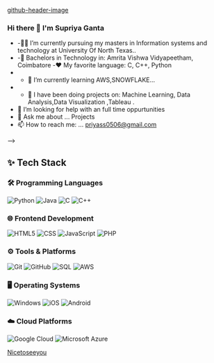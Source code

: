 

[github-header-image](https://github.com/user-attachments/assets/215ce9db-5407-4c38-91d2-f2ac3713a39d)


### Hi there 👋 I'm Supriya Ganta
- -👨‍🎓 I’m currently pursuing my masters in Information systems and technology at University Of North Texas..
- -🔭 Bachelors in Technology in: Amrita Vishwa Vidyapeetham, Coimbatore
  -❤️ My favorite language: C, C++, Python
- - 🌱 I’m currently learning  AWS,SNOWFLAKE...
- - 👯 I have been doing projects on: Machine Learning, Data Analysis,Data Visualization ,Tableau .
- 🤔 I’m looking for help with an full time oppurtunities
- 💬 Ask me about ... Projects
- 📫 How to reach me: ... priyass0506@gmail.com

-->
## ✨ Tech Stack
### 🛠 Programming Languages
![Python](https://img.shields.io/badge/-Python-blue?logo=python)
![Java](https://img.shields.io/badge/-Java-orange?logo=java)
![C](https://img.shields.io/badge/-C-blue?logo=c)
![C++](https://img.shields.io/badge/-C++-00599C?logo=cplusplus)

### 🌐 Frontend Development
![HTML5](https://img.shields.io/badge/-HTML5-red?logo=html5)
![CSS](https://img.shields.io/badge/-CSS-green?logo=css3)
![JavaScript](https://img.shields.io/badge/-JavaScript-yellow?logo=javascript)
![PHP](https://img.shields.io/badge/-PHP-777BB4?logo=php)

### ⚙️ Tools & Platforms
![Git](https://img.shields.io/badge/-Git-orange?logo=git)
![GitHub](https://img.shields.io/badge/-GitHub-black?logo=github)
![SQL](https://img.shields.io/badge/-SQL-blue?logo=mysql)
![AWS](https://img.shields.io/badge/-AWS-orange?logo=amazonaws)

### 🖥 Operating Systems
![Windows](https://img.shields.io/badge/-Windows-blue?logo=windows)
![iOS](https://img.shields.io/badge/-iOS-white?logo=apple)
![Android](https://img.shields.io/badge/-Android-green?logo=android)

### ☁️ Cloud Platforms
![Google Cloud](https://img.shields.io/badge/-Google_Cloud-red?logo=googlecloud)
![Microsoft Azure](https://img.shields.io/badge/-Microsoft_Azure-blue?logo=microsoftazure)


[Nicetoseeyou](https://camo.githubusercontent.com/daa279ca78be42b310b9d7d7ea35f996418037e6fc81a54fc91ce6732e7f2e9e/68747470733a2f2f63617073756c652d72656e6465722e76657263656c2e6170702f6170693f747970653d776176696e6726636f6c6f723d6772616469656e7426746578743d48656c6c6f21266865696768743d3130302673656374696f6e3d686561646572)

<!--
**GantaSupriya/GantaSupriya** is a ✨ _special_ ✨ repository because its `README.md` (this file) appears on your GitHub profile.

Here are some ideas to get you started:

- 🔭 I’m currently pursuing my masters in Information systems and technology ..
- 🌱 I’m currently learning ...
- 👯 I’m looking to collaborate on ...
- 🤔 I’m looking for help with ...
- 💬 Ask me about ...
- 📫 How to reach me: ...
- 😄 Pronouns: ...
- ⚡ Fun fact: ...
-->

